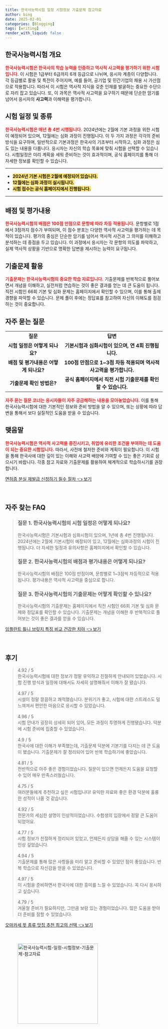 ```yaml
---
title: 한국사능력시험 일정 시험정보 기출문제 참고자료
author: bing
date: 2025-02-01
categories: [Blogging]
tags: [writing]
render_with_liquid: false
---
```



<h2 id='한국사능력시험 개요'>한국사능력시험 개요</h2>

<p><b><span style="color: #ee2323;">한국사능력시험은 한국사의 학습 능력을 인증하고 역사적 사고력을 평가하기 위한 시험입니다.</span></b> 이 시험은 1급부터 6급까지 6개 등급으로 나뉘며, 응시자 계층이 다양합니다. 각 등급별로 활용 및 특전이 주어지며, 예를 들어, 공기업 및 민간기업의 채용 시 가산점으로 작용합니다. 따라서 이 시험은 역사적 지식을 갖춘 인재를 발굴하는 중요한 수단으로 자리 잡고 있습니다. 또, 이 과목은 역사적 사고력을 요구하기 때문에 단순한 암기를 넘어서 응시자의 <b>사고력</b>과 이해력을 평가합니다.</p>

<h2 id='시험 일정 및 종류'>시험 일정 및 종류</h2>

<p><b><span style="color: #ee2323;">한국사능력시험은 매년 총 4번 시행됩니다.</span></b> 2024년에는 2월에 기본 과정을 위한 시험이 예정되어 있으며, 12월에는 심화 과정이 진행됩니다. 이 두 가지 과정은 각각의 준비 방식을 요구하며, 일반적으로 기본과정은 한국사의 기초부터 시작하고, 심화 과정은 심도 있는 내용을 다룹니다. 응시자는 자신의 학습 목표에 맞춰 시험을 선택할 수 있습니다. 시험일정은 미리 계획을 세워 준비하는 것이 효과적이며, 공식 홈페이지를 통해 더 자세한 정보를 확인할 수 있습니다.</p>

<hr />

<ul>
    <li><b><span style="background-color: #ffe066;">2024년 기본 시험은 2월에 예정되어 있습니다.</span></b></li>
    <li><b><span style="background-color: #ffe066;">12월에는 심화 과정이 실시됩니다.</span></b></li>
    <li><b><span style="background-color: #ffe066;">시험 접수는 공식 홈페이지에서 진행됩니다.</span></b></li>
</ul>

<hr />

<h2 id='배점 및 평가내용'>배점 및 평가내용</h2>

<p><b><span style="color: #ee2323;">한국사능력시험의 배점은 100점 만점으로 문항에 따라 차등 적용됩니다.</span></b> 문항별로 1점에서 3점까지 점수가 부여되며, 이 점수 분포는 다양한 역사적 사고력을 평가하는 데 목적이 있습니다. 평가의 중심은 단순한 암기를 넘어서 역사적 사건과 그 의미를 이해하고 분석하는 데 중점을 두고 있습니다. 이 과정에서 응시자는 각 문항의 의도를 파악하고, 실제 역사적 상황을 기반으로 명확한 답변을 제시하는 능력이 요구됩니다.</p>

<h2 id='기출문제 활용'>기출문제 활용</h2>

<p><b><span style="color: #ee2323;">기출문제는 한국사능력시험의 중요한 학습 자료입니다.</span></b> 기출문제를 반복적으로 풀어보면서 개념을 이해하고, 실전처럼 연습하는 것이 좋은 결과를 얻는 데 큰 도움이 됩니다. 직전 시험인 66회 기본 및 심화 문제는 홈페이지에서 확인할 수 있으며, 이를 통해 출제 경향을 파악할 수 있습니다. 문제 풀이 후에는 정답표를 참고하여 자신의 이해도를 점검하는 것이 중요합니다.</p>

<h2 id='자주 묻는 질문'>자주 묻는 질문</h2>

<table>
    <tr>
        <td style="text-align: center; height: 17px;"><b>질문</b></td>
        <td style="text-align: center; height: 17px;"><b>답변</b></td>
    </tr>
    <tr>
        <td style="text-align: center; height: 17px;"><b>시험 일정은 어떻게 되나요?</b></td>
        <td style="text-align: center; height: 17px;"><b>기본시험과 심화시험이 있으며, 연 4회 진행됩니다.</b></td>
    </tr>
    <tr>
        <td style="text-align: center; height: 17px;"><b>배점 및 평가내용은 어떻게 되나요?</b></td>
        <td style="text-align: center; height: 17px;"><b>100점 만점으로 1~3점 차등 적용되며 역사적 사고력을 평가합니다.</b></td>
    </tr>
    <tr>
        <td style="text-align: center; height: 17px;"><b>기출문제 확인 방법은?</b></td>
        <td style="text-align: center; height: 17px;"><b>공식 홈페이지에서 직전 시험 기출문제를 확인할 수 있습니다.</b></td>
    </tr>
</table>

<p><b><span style="color: #ee2323;">자주 묻는 질문 코너는 응시자들이 자주 궁금해하는 내용을 모아놓았습니다.</span></b> 이를 통해 한국사능력시험에 대한 기본적인 정보와 준비 방법을 알 수 있으며, 또는 상황에 따라 답변을 통해서 보다 실질적인 도움을 받을 수 있습니다.</p>

<h2 id='맺음말'>맺음말</h2>

<p><b><span style="color: #ee2323;">한국사능력시험은 역사적 사고력을 증진시키고, 취업에 유리한 조건을 부여하는 데 도움이 되는 중요한 시험입니다.</span></b> 따라서, 사전에 철저한 준비와 계획이 필요합니다. 이 시험을 통해 한국사에 대한 깊이 있는 이해와 사고력 배양에 기여할 수 있는 좋은 기회로 삼으시기 바랍니다. 각종 참고 자료와 기출문제를 활용하여 체계적으로 학습하시기를 권장합니다.</p>


<p><a class="click-button" title="면허증 분실 재발급 신청하기 필수 절차" href="https://24nara.github.io/posts/%EB%A9%B4%ED%97%88%EC%A6%9D-%EB%B6%84%EC%8B%A4-%EC%9E%AC%EB%B0%9C%EA%B8%89-%EC%8B%A0%EC%B2%AD%ED%95%98%EA%B8%B0-%ED%95%84%EC%88%98-%EC%A0%88%EC%B0%A8/" rel="dofollow">면허증 분실 재발급 신청하기 필수 절차 👈 보기</a></p><br>
<h2 id='자주_찾는_FAQ'>자주 찾는 FAQ</h2>
<div itemscope="" itemtype="https://schema.org/FAQPage"> <blockquote> <div itemscope="" itemprop="mainEntity" itemtype="https://schema.org/Question"> <h3 itemprop="name">질문 1. 한국사능력시험의 시험 일정은 어떻게 되나요?</h3> <div itemscope="" itemprop="acceptedAnswer" itemtype="https://schema.org/Answer"> <span itemprop="text"> <p>한국사능력시험은 기본시험과 심화시험이 있으며, 1년에 총 4번 진행됩니다. 2024년에는 2월에 기본시험이 예정되어 있고, 12월에는 심화과정의 시험이 진행됩니다. 더 자세한 일정과 유의사항은 홈페이지에서 확인할 수 있습니다.</p> </span> </div> </div> <div itemscope="" itemprop="mainEntity" itemtype="https://schema.org/Question"> <h3 itemprop="name">질문 2. 한국사능력시험의 배점과 평가내용은 어떻게 되나요?</h3> <div itemscope="" itemprop="acceptedAnswer" itemtype="https://schema.org/Answer"> <span itemprop="text"> <p>한국사능력시험의 배점은 100점 만점이며, 문항별로 1~3점씩 차등적으로 적용됩니다. 평가내용은 역사적 사고력을 중심으로 합니다.</p> </span> </div> </div> <div itemscope="" itemprop="mainEntity" itemtype="https://schema.org/Question"> <h3 itemprop="name">질문 3. 한국사능력시험의 기출문제는 어떻게 확인할 수 있나요?</h3> <div itemscope="" itemprop="acceptedAnswer" itemtype="https://schema.org/Answer"> <span itemprop="text"> <p>한국사능력시험의 기출문제는 홈페이지에서 직전 시험인 66회 기본 및 심화 문제와 정답표를 확인할 수 있습니다. 기출문제는 개념을 이해한 후 반복적으로 풀어보는 것이 좋은 결과를 얻을 수 있습니다.</p> </span> </div> </div> </blockquote> </div>
<p><a class="click-button" title="임플란트 틀니 브릿지 특징 비교 건강한 치아" href="https://24nara.github.io/posts/%EC%9E%84%ED%94%8C%EB%9E%80%ED%8A%B8-%ED%8B%80%EB%8B%88-%EB%B8%8C%EB%A6%BF%EC%A7%80-%ED%8A%B9%EC%A7%95-%EB%B9%84%EA%B5%90-%EA%B1%B4%EA%B0%95%ED%95%9C-%EC%B9%98%EC%95%84/" rel="dofollow">임플란트 틀니 브릿지 특징 비교 건강한 치아 👈 보기</a></p><br>
<h2 id='후기'>후기</h2>
<div itemscope itemtype="https://schema.org/Product">
  <blockquote>
  <div itemprop="review" itemscope itemtype="https://schema.org/Review">
      <div itemprop="reviewRating" itemscope itemtype="https://schema.org/Rating"> <span itemprop="ratingValue">4.92</span> / <span itemprop="bestRating">5</span> </div>
      <span itemprop="reviewBody">한국사능력시험에 대한 정보가 정말 유익하고 친절하게 안내되어 있었습니다. 시험 진행 방식과 일정에 대해서도 자세히 설명해줘서 이해가 잘 됐습니다.</span>
  </div>
  <br>
  <div itemprop="review" itemscope itemtype="https://schema.org/Review">
      <div itemprop="reviewRating" itemscope itemtype="https://schema.org/Rating"> <span itemprop="ratingValue">4.97</span> / <span itemprop="bestRating">5</span> </div>
      <span itemprop="reviewBody">시설이 정말 깔끔하고 쾌적했습니다. 분위기가 좋고, 시험에 대한 스트레스도 덜 느껴져서 편안한 마음으로 응시할 수 있었습니다.</span>
  </div>
  <br>
  <div itemprop="review" itemscope itemtype="https://schema.org/Review">
      <div itemprop="reviewRating" itemscope itemtype="https://schema.org/Rating"> <span itemprop="ratingValue">4.96</span> / <span itemprop="bestRating">5</span> </div>
      <span itemprop="reviewBody">시험 안내가 굉장히 상세히 되어 있어, 모든 과정이 투명하게 진행됐습니다. 덕분에 시험 준비에 집중할 수 있었습니다.</span>
  </div>
  <br>
  <div itemprop="review" itemscope itemtype="https://schema.org/Review">
      <div itemprop="reviewRating" itemscope itemtype="https://schema.org/Rating"> <span itemprop="ratingValue">4.9</span> / <span itemprop="bestRating">5</span> </div>
      <span itemprop="reviewBody">한국사에 대한 이해가 부족했는데, 기출문제 덕분에 기본기를 다지는 데 큰 도움이 됐습니다. 기출문제가 잘 정리되어 있어 반복 학습하기에 좋았습니다.</span>
  </div>
  <br>
  <div itemprop="review" itemscope itemtype="https://schema.org/Review">
      <div itemprop="reviewRating" itemscope itemtype="https://schema.org/Rating"> <span itemprop="ratingValue">4.81</span> / <span itemprop="bestRating">5</span> </div>
      <span itemprop="reviewBody">전반적으로 아주 좋은 경험이었습니다. 질문이 있으면 언제든지 도움을 요청할 수 있어 매우 만족스러웠습니다.</span>
  </div>
  <br>
  <div itemprop="review" itemscope itemtype="https://schema.org/Review">
      <div itemprop="reviewRating" itemscope itemtype="https://schema.org/Rating"> <span itemprop="ratingValue">4.75</span> / <span itemprop="bestRating">5</span> </div>
      <span itemprop="reviewBody">여러분들에게 추천하고 싶은 시험입니다! 유익한 자료와 좋은 환경 덕분에 훌륭한 성적이 나올 것 같습니다.</span>
  </div>
  <br>
  <div itemprop="review" itemscope itemtype="https://schema.org/Review">
      <div itemprop="reviewRating" itemscope itemtype="https://schema.org/Rating"> <span itemprop="ratingValue">4.92</span> / <span itemprop="bestRating">5</span> </div>
      <span itemprop="reviewBody">전문가의 세심한 설명이 인상적이었습니다. 수험생의 입장에서 정말 큰 도움이 되었어요.</span>
  </div>
  <br>
  <div itemprop="review" itemscope itemtype="https://schema.org/Review">
      <div itemprop="reviewRating" itemscope itemtype="https://schema.org/Rating"> <span itemprop="ratingValue">4.77</span> / <span itemprop="bestRating">5</span> </div>
      <span itemprop="reviewBody">시험 정보가 친절하게 정리되어 있었고, 언제든지 상담을 해줄 수 있는 시스템이 인상 깊었습니다.</span>
  </div>
  <br>
  <div itemprop="review" itemscope itemtype="https://schema.org/Review">
      <div itemprop="reviewRating" itemscope itemtype="https://schema.org/Rating"> <span itemprop="ratingValue">4.94</span> / <span itemprop="bestRating">5</span> </div>
      <span itemprop="reviewBody">기출문제를 통해 많은 사항들을 미리 알고 준비할 수 있었던 점이 좋았습니다. 반복 학습으로 자신감을 얻을 수 있었습니다.</span>
  </div>
  <br>
  <div itemprop="review" itemscope itemtype="https://schema.org/Review">
      <div itemprop="reviewRating" itemscope itemtype="https://schema.org/Rating"> <span itemprop="ratingValue">4.97</span> / <span itemprop="bestRating">5</span> </div>
      <span itemprop="reviewBody">이 시험을 준비하면서 한국사에 대한 흥미를 느낄 수 있었습니다. 꼭 다시 응시하고 싶습니다.</span>
  </div>
  <br>
  <div itemprop="review" itemscope itemtype="https://schema.org/Review">
      <div itemprop="reviewRating" itemscope itemtype="https://schema.org/Rating"> <span itemprop="ratingValue">4.79</span> / <span itemprop="bestRating">5</span> </div>
      <span itemprop="reviewBody">겨울철 준비가 필요하지만, 그만큼 보람 있는 경험이었습니다. 많은 도움을 받아 더 준비를 잘할 수 있었습니다.</span>
  </div>
  </blockquote>
</div>
<p><a class="click-button" title="오마카세 뜻 종류 맛집 추천 최고의 선택" href="https://24nara.github.io/posts/%EC%98%A4%EB%A7%88%EC%B9%B4%EC%84%B8-%EB%9C%BB-%EC%A2%85%EB%A5%98-%EB%A7%9B%EC%A7%91-%EC%B6%94%EC%B2%9C-%EC%B5%9C%EA%B3%A0%EC%9D%98-%EC%84%A0%ED%83%9D/" rel="dofollow">오마카세 뜻 종류 맛집 추천 최고의 선택 👈 보기</a></p><br>
<figure class="image"><img src="https://24nara.github.io/assets/img/thumbnail/한국사능력시험-일정-시험정보-기출문제-참고자료.webp" alt="한국사능력시험-일정-시험정보-기출문제-참고자료" width="256" height="256"></figure>